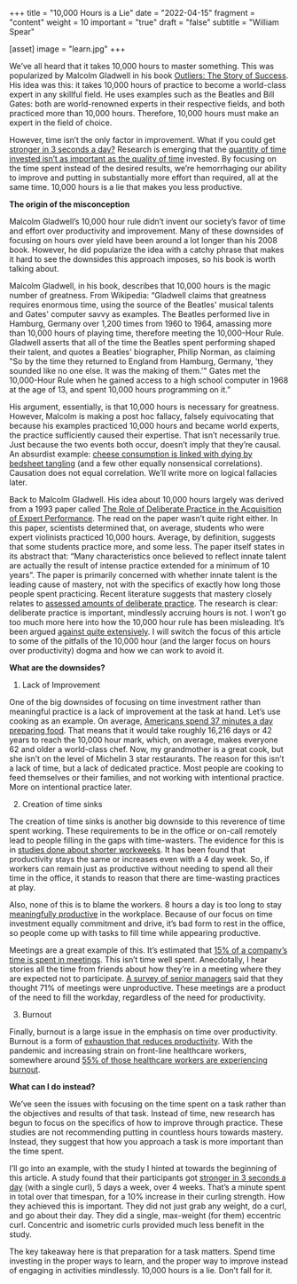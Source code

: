 +++
title = "10,000 Hours is a Lie"
date = "2022-04-15"
fragment = "content"
weight = 10
important = "true"
draft = "false"
subtitle = "William Spear"

[asset]
    image = "learn.jpg"
+++

We’ve all heard that it takes 10,000 hours to master something. This was popularized by Malcolm Gladwell in his book [Outliers: The Story of Success](https://en.wikipedia.org/wiki/Outliers_(book)). His idea was this: it takes 10,000 hours of practice to become a world-class expert in any skillful field. He uses examples such as the Beatles and Bill Gates: both are world-renowned experts in their respective fields, and both practiced more than 10,000 hours. Therefore, 10,000 hours must make an expert in the field of choice.

However, time isn’t the only factor in improvement. What if you could get [stronger in 3 seconds a day?](https://neurosciencenews.com/exercise-muscle-strength-20033/) Research is emerging that the [quantity of time invested isn’t as important as the quality of time](https://journals.sagepub.com/doi/abs/10.1177/1745691616635600) invested. By focusing on the time spent instead of the desired results, we’re hemorrhaging our ability to improve and putting in substantially more effort than required, all at the same time. 10,000 hours is a lie that makes you less productive.



**The origin of the misconception**


Malcolm Gladwell’s 10,000 hour rule didn’t invent our society’s favor of time and effort over productivity and improvement. Many of these downsides of focusing on hours over yield have been around a lot longer than his 2008 book. However, he did popularize the idea with a catchy phrase that makes it hard to see the downsides this approach imposes, so his book is worth talking about.

Malcolm Gladwell, in his book, describes that 10,000 hours is the magic number of greatness. From Wikipedia: “Gladwell claims that greatness requires enormous time, using the source of the Beatles' musical talents and Gates' computer savvy as examples. The Beatles performed live in Hamburg, Germany over 1,200 times from 1960 to 1964, amassing more than 10,000 hours of playing time, therefore meeting the 10,000-Hour Rule. Gladwell asserts that all of the time the Beatles spent performing shaped their talent, and quotes a Beatles' biographer, Philip Norman, as claiming "So by the time they returned to England from Hamburg, Germany, 'they sounded like no one else. It was the making of them.'" Gates met the 10,000-Hour Rule when he gained access to a high school computer in 1968 at the age of 13, and spent 10,000 hours programming on it.”

His argument, essentially, is that 10,000 hours is necessary for greatness. However, Malcolm is making a post hoc fallacy, falsely equivocating that because his examples practiced 10,000 hours and became world experts, the practice sufficiently caused their expertise. That isn’t necessarily true. Just because the two events both occur, doesn’t imply that they’re causal. An absurdist example: [cheese consumption is linked with dying by bedsheet tangling](https://www.tylervigen.com/spurious-correlations) (and a few other equally nonsensical correlations). Causation does not equal correlation. We’ll write more on logical fallacies later.

Back to Malcolm Gladwell. His idea about 10,000 hours largely was derived from a 1993 paper called [The Role of Deliberate Practice in the Acquisition of Expert Performance](https://graphics8.nytimes.com/images/blogs/freakonomics/pdf/DeliberatePractice(PsychologicalReview).pdf). The read on the paper wasn’t quite right either. In this paper, scientists determined that, on average, students who were expert violinists practiced 10,000 hours. Average, by definition, suggests that some students practice more, and some less. The paper itself states in its abstract that: “Many characteristics once believed to reflect innate talent are actually the result of intense practice extended for a minimum of 10 years”. The paper is primarily concerned with whether innate talent is the leading cause of mastery, not with the specifics of exactly how long those people spent practicing. Recent literature suggests that mastery closely relates to [assessed amounts of deliberate practice](https://doi.apa.org/doiLanding?doi=10.1037%2F0033-295X.100.3.363). The research is clear: deliberate practice is important, mindlessly accruing hours is not. I won’t go too much more here into how the 10,000 hour rule has been misleading. It’s been argued [against quite extensively](https://www.vox.com/science-and-health/2019/8/23/20828597/the-10000-hour-rule-debunked). I will switch the focus of this article to some of the pitfalls of the 10,000 hour (and the larger focus on hours over productivity) dogma and how we can work to avoid it.

**What are the downsides?**

1. Lack of Improvement

One of the big downsides of focusing on time investment rather than meaningful practice is a lack of improvement at the task at hand. Let’s use cooking as an example. On average, [Americans spend 37 minutes a day preparing food](https://www.ers.usda.gov/amber-waves/2016/november/americans-spend-an-average-of-37-minutes-a-day-preparing-and-serving-food-and-cleaning-up). That means that it would take roughly 16,216 days or 42 years to reach the 10,000 hour mark, which, on average, makes everyone 62 and older a world-class chef. Now, my grandmother is a great cook, but she isn’t on the level of Michelin 3 star restaurants. The reason for this isn’t a lack of time, but a lack of dedicated practice. Most people are cooking to feed themselves or their families, and not working with intentional practice. More on intentional practice later.

2. Creation of time sinks

The creation of time sinks is another big downside to this reverence of time spent working. These requirements to be in the office or on-call remotely lead to people filling in the gaps with time-wasters. The evidence for this is in [studies done about shorter workweeks](https://www.bbc.com/worklife/article/20210819-the-case-for-a-shorter-workweek). It has been found that productivity stays the same or increases even with a 4 day week. So, if workers can remain just as productive without needing to spend all their time in the office, it stands to reason that there are time-wasting practices at play.

Also, none of this is to blame the workers. 8 hours a day is too long to stay [meaningfully productive](https://www.bbc.com/worklife/article/20210819-the-case-for-a-shorter-workweek) in the workplace. Because of our focus on time investment equally commitment and drive, it’s bad form to rest in the office, so people come up with tasks to fill time while appearing productive.

Meetings are a great example of this. It’s estimated that [15% of a company’s time is spent in meetings](https://otter.ai/blog/meeting-statistics). This isn’t time well spent. Anecdotally, I hear stories all the time from friends about how they’re in a meeting where they are expected not to participate. [A survey of senior managers](https://hbr.org/2017/07/stop-the-meeting-madness) said that they thought 71% of meetings were unproductive. These meetings are a product of the need to fill the workday, regardless of the need for productivity.

3. Burnout

Finally, burnout is a large issue in the emphasis on time over productivity. Burnout is a form of [exhaustion that reduces productivity](https://www.webmd.com/mental-health/burnout-symptoms-signs#:~:text=Burnout%20is%20a%20form%20of,up%20with%20life's%20incessant%20demands.). With the pandemic and increasing strain on front-line healthcare workers, somewhere around [55% of those healthcare workers are experiencing burnout](https://www.aamc.org/news-insights/medical-burnout-breaking-bad).


**What can I do instead?**

We’ve seen the issues with focusing on the time spent on a task rather than the objectives and results of that task. Instead of time, new research has begun to focus on the specifics of how to improve through practice. These studies are not recommending putting in countless hours towards mastery. Instead, they suggest that how you approach a task is more important than the time spent.

I’ll go into an example, with the study I hinted at towards the beginning of this article. A study found that their participants got [stronger in 3 seconds a day](https://neurosciencenews.com/exercise-muscle-strength-20033/) (with a single curl), 5 days a week, over 4 weeks. That’s a minute spent in total over that timespan, for a 10% increase in their curling strength. How they achieved this is important. They did not just grab any weight, do a curl, and go about their day. They did a single, max-weight (for them) eccentric curl. Concentric and isometric curls provided much less benefit in the study.

The key takeaway here is that preparation for a task matters. Spend time investing in the proper ways to learn, and the proper way to improve instead of engaging in activities mindlessly. 10,000 hours is a lie. Don’t fall for it.



